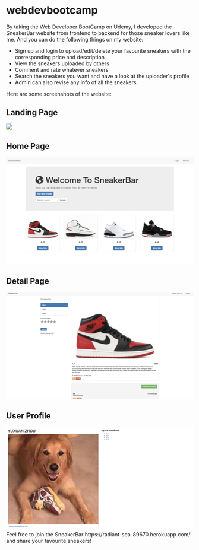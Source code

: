 # webdevbootcamp
By taking the Web Developer BootCamp on Udemy, I developed the SneakerBar website from frontend to backend for those sneaker lovers like me. And you can do the following things on my website:
- Sign up and login to upload/edit/delete your favourite sneakers with the corresponding price and description
- View the sneakers uploaded by others
- Comment and rate whatever sneakers
- Search the sneakers you want and have a look at the uploader's profile
- Admin can also revise any info of all the sneakers

Here are some screenshots of the website:
## Landing Page
<img src="https://github.com/yuxuanchou999/webdevbootcamp/blob/master/SneakerBar/screenshots/landing%20page.png">

## Home Page
<img src="https://github.com/yuxuanchou999/webdevbootcamp/blob/master/SneakerBar/screenshots/home%20page.png">

## Detail Page
<img src="https://github.com/yuxuanchou999/webdevbootcamp/blob/master/SneakerBar/screenshots/detail.png">

## User Profile
<img src="https://github.com/yuxuanchou999/webdevbootcamp/blob/master/SneakerBar/screenshots/user%20profile.png">
Feel free to join the SneakerBar https://radiant-sea-89670.herokuapp.com/ and share your favourite sneakers!
